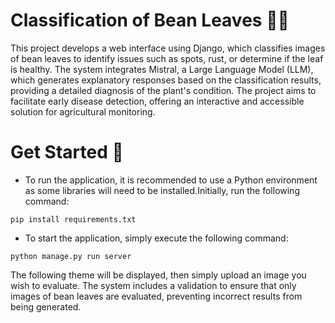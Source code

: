 # Classification of Bean Leaves 🌱🫘

This project develops a web interface using Django, which classifies images of bean leaves to identify issues such as spots, rust, or determine if the leaf is healthy. The system integrates Mistral, a Large Language Model (LLM), which generates explanatory responses based on the classification results, providing a detailed diagnosis of the plant's condition. The project aims to facilitate early disease detection, offering an interactive and accessible solution for agricultural monitoring.



# Get Started 🚀
- To run the application, it is recommended to use a Python environment as some libraries will need to be installed.Initially, run the following command:

```
pip install requirements.txt
```
- To start the application, simply execute the following command:
```
python manage.py run server
```
The following theme will be displayed, then simply upload an image you wish to evaluate. The system includes a validation to ensure that only images of bean leaves are evaluated, preventing incorrect results from being generated.